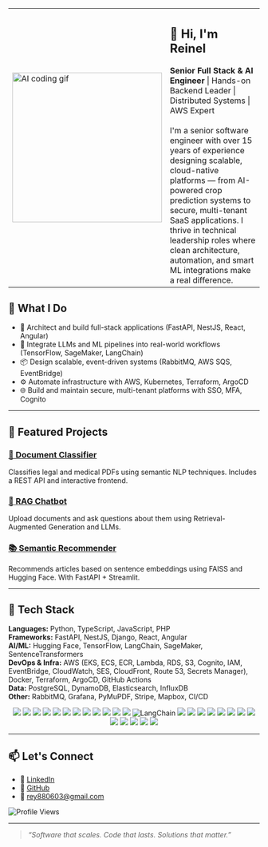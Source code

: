 <table>
  <tr>
    <td>
      <img src="https://media.giphy.com/media/qgQUggAC3Pfv687qPC/giphy.gif" width="300" alt="AI coding gif" />
    </td>
    <td>
      <h2>👋 Hi, I'm Reinel</h2>
      <strong>Senior Full Stack & AI Engineer</strong> | Hands-on Backend Leader | Distributed Systems | AWS Expert
      <br /><br />
      I'm a senior software engineer with over 15 years of experience designing scalable, cloud-native platforms — from AI-powered crop prediction systems to secure, multi-tenant SaaS applications. I thrive in technical leadership roles where clean architecture, automation, and smart ML integrations make a real difference.
    </td>
  </tr>
</table>

## 🧠 What I Do

- 🔧 Architect and build full-stack applications (FastAPI, NestJS, React, Angular)
- 🧠 Integrate LLMs and ML pipelines into real-world workflows (TensorFlow, SageMaker, LangChain)
- 📦 Design scalable, event-driven systems (RabbitMQ, AWS SQS, EventBridge)
- ⚙️ Automate infrastructure with AWS, Kubernetes, Terraform, ArgoCD
- 🌐 Build and maintain secure, multi-tenant platforms with SSO, MFA, Cognito

---

## 🚀 Featured Projects

### [🔎 Document Classifier](https://github.com/reinelt88/document-classifier)
Classifies legal and medical PDFs using semantic NLP techniques. Includes a REST API and interactive frontend.

### [💬 RAG Chatbot](https://github.com/reinelt88/rag-chatbot-documents)
Upload documents and ask questions about them using Retrieval-Augmented Generation and LLMs.

### [📚 Semantic Recommender](https://github.com/reinelt88/semantic-recommender)
Recommends articles based on sentence embeddings using FAISS and Hugging Face. With FastAPI + Streamlit.

---

## 🧰 Tech Stack

**Languages:** Python, TypeScript, JavaScript, PHP  
**Frameworks:** FastAPI, NestJS, Django, React, Angular  
**AI/ML:** Hugging Face, TensorFlow, LangChain, SageMaker, SentenceTransformers  
**DevOps & Infra:** AWS (EKS, ECS, ECR, Lambda, RDS, S3, Cognito, IAM,
EventBridge, CloudWatch, SES, CloudFront, Route 53,
Secrets Manager), Docker, Terraform, ArgoCD, GitHub Actions  
**Data:** PostgreSQL, DynamoDB, Elasticsearch, InfluxDB  
**Other:** RabbitMQ, Grafana, PyMuPDF, Stripe, Mapbox, CI/CD

<p align="center">
  <!-- Languages -->
  <img src="https://img.shields.io/badge/Python-3776AB?style=flat&logo=python&logoColor=white"/>
  <img src="https://img.shields.io/badge/TypeScript-007ACC?style=flat&logo=typescript&logoColor=white"/>
  <img src="https://img.shields.io/badge/JavaScript-F7DF1E?style=flat&logo=javascript&logoColor=black"/>
  <img src="https://img.shields.io/badge/PHP-777BB4?style=flat&logo=php&logoColor=white"/>

  <!-- Frameworks -->
  <img src="https://img.shields.io/badge/FastAPI-009688?style=flat&logo=fastapi&logoColor=white"/>
  <img src="https://img.shields.io/badge/NestJS-E0234E?style=flat&logo=nestjs&logoColor=white"/>
  <img src="https://img.shields.io/badge/Django-092E20?style=flat&logo=django&logoColor=white"/>
  <img src="https://img.shields.io/badge/React-20232A?style=flat&logo=react&logoColor=61DAFB"/>
  <img src="https://img.shields.io/badge/Angular-DD0031?style=flat&logo=angular&logoColor=white"/>

  <!-- AI/ML -->
  <img src="https://img.shields.io/badge/HuggingFace-FFD21F?style=flat&logo=huggingface&logoColor=black"/>
  <img src="https://img.shields.io/badge/TensorFlow-FF6F00?style=flat&logo=tensorflow&logoColor=white"/>
  <img src="https://img.shields.io/badge/SageMaker-152E4E?style=flat&logo=amazonaws&logoColor=white"/>
  <img src="https://img.shields.io/badge/LangChain-000000?style=flat&logo=data:image/svg+xml;base64,PHN2ZyB3aWR0aD0iNjQiIGhlaWdodD0iNjQiIHZpZXdCb3g9IjAgMCAxMjggMTI4IiB4bWxucz0iaHR0cDovL3d3dy53My5vcmcvMjAwMC9zdmciPgogIDxjaXJjbGUgY3g9IjY0IiBjeT0iNjQiIHI9IjY0IiBmaWxsPSIjZmZmIi8+Cjwvc3ZnPg==" alt="LangChain"/>

  <!-- DevOps / Infra -->
  <img src="https://img.shields.io/badge/AWS-232F3E?style=flat&logo=amazonaws&logoColor=white"/>
  <img src="https://img.shields.io/badge/Docker-2496ED?style=flat&logo=docker&logoColor=white"/>
  <img src="https://img.shields.io/badge/Terraform-7B42BC?style=flat&logo=terraform&logoColor=white"/>
  <img src="https://img.shields.io/badge/ArgoCD-EF7B4D?style=flat&logo=argo&logoColor=white"/>
  <img src="https://img.shields.io/badge/GitHub%20Actions-2088FF?style=flat&logo=githubactions&logoColor=white"/>

  <!-- Databases / Search -->
  <img src="https://img.shields.io/badge/PostgreSQL-336791?style=flat&logo=postgresql&logoColor=white"/>
  <img src="https://img.shields.io/badge/DynamoDB-4053D6?style=flat&logo=amazondynamodb&logoColor=white"/>
  <img src="https://img.shields.io/badge/Elasticsearch-005571?style=flat&logo=elasticsearch&logoColor=white"/>
  <img src="https://img.shields.io/badge/InfluxDB-22ADF6?style=flat&logo=influxdb&logoColor=white"/>

  <!-- Other Tools -->
  <img src="https://img.shields.io/badge/RabbitMQ-FF6600?style=flat&logo=rabbitmq&logoColor=white"/>
  <img src="https://img.shields.io/badge/Grafana-F46800?style=flat&logo=grafana&logoColor=white"/>
  <img src="https://img.shields.io/badge/Stripe-635BFF?style=flat&logo=stripe&logoColor=white"/>
  <img src="https://img.shields.io/badge/Mapbox-4264FB?style=flat&logo=mapbox&logoColor=white"/>
</p>

---

## 📫 Let's Connect

- 🔗 [LinkedIn](https://linkedin.com/in/reinel-torres/)
- 🧠 [GitHub](https://github.com/reinelt88)
- 📧 rey880603@gmail.com

![Profile Views](https://visitor-badge.laobi.icu/badge?page_id=reinelt88.reinelt88&left_color=gray&right_color=blue)

---

> _“Software that scales. Code that lasts. Solutions that matter.”_
